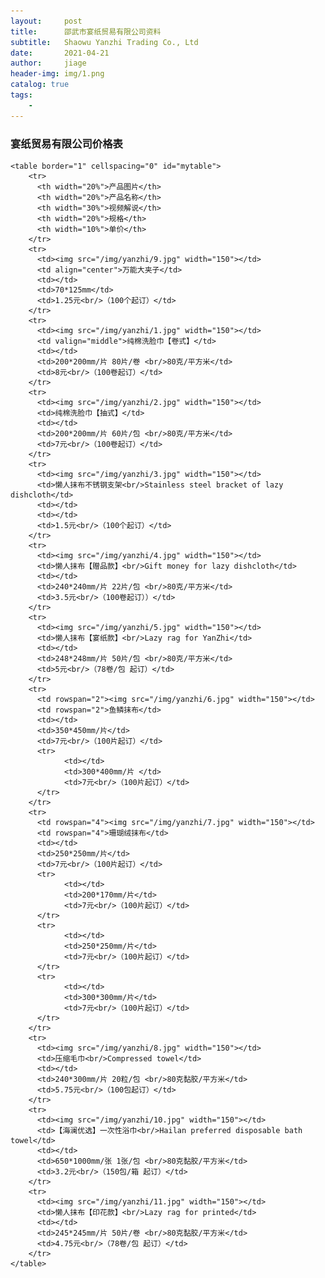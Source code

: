 ```yaml
---
layout:     post
title:      邵武市宴纸贸易有限公司资料
subtitle:   Shaowu Yanzhi Trading Co., Ltd
date:       2021-04-21
author:     jiage
header-img: img/1.png
catalog: true
tags:
    - 
---
```


### 宴纸贸易有限公司价格表

<body>
	<style type="text/css">
	#mytable{
		width:100%;
		height:100%;
		text-align:center;
		vertical-align: middle;
		}
	</style>
	
	<table border="1" cellspacing="0" id="mytable">
		<tr>
		  <th width="20%">产品图片</th>
		  <th width="20%">产品名称</th>
		  <th width="30%">视频解说</th>
		  <th width="20%">规格</th>
		  <th width="10%">单价</th>
		</tr>
		<tr>
		  <td><img src="/img/yanzhi/9.jpg" width="150"></td>
		  <td align="center">万能大夹子</td>
		  <td></td>
		  <td>70*125mm</td>
		  <td>1.25元<br/>（100个起订）</td>
		</tr>
		<tr>
		  <td><img src="/img/yanzhi/1.jpg" width="150"></td>
		  <td valign="middle">纯棉洗脸巾【卷式】</td>
		  <td></td>
		  <td>200*200mm/片 80片/卷 <br/>80克/平方米</td>
		  <td>8元<br/>（100卷起订）</td>
		</tr>
		<tr>
		  <td><img src="/img/yanzhi/2.jpg" width="150"></td>
		  <td>纯棉洗脸巾【抽式】</td>
		  <td></td>
		  <td>200*200mm/片 60片/包 <br/>80克/平方米</td>
		  <td>7元<br/>（100卷起订）</td>
		</tr>
		<tr>
		  <td><img src="/img/yanzhi/3.jpg" width="150"></td>
		  <td>懒人抹布不锈钢支架<br/>Stainless steel bracket of lazy dishcloth</td>
		  <td></td>
		  <td></td>
		  <td>1.5元<br/>（100个起订）</td>
		</tr>
		<tr>
		  <td><img src="/img/yanzhi/4.jpg" width="150"></td>
		  <td>懒人抹布【赠品款】<br/>Gift money for lazy dishcloth</td>
		  <td></td>
		  <td>240*240mm/片 22片/包 <br/>80克/平方米</td>
		  <td>3.5元<br/>（100卷起订））</td>
		</tr>
		<tr>
		  <td><img src="/img/yanzhi/5.jpg" width="150"></td>
		  <td>懒人抹布【宴纸款】<br/>Lazy rag for YanZhi</td>
		  <td></td>
		  <td>248*248mm/片 50片/包 <br/>80克/平方米</td>
		  <td>5元<br/>（78卷/包 起订）</td>
		</tr>
		<tr>
		  <td rowspan="2"><img src="/img/yanzhi/6.jpg" width="150"></td>
		  <td rowspan="2">鱼鳞抹布</td>
		  <td></td>
		  <td>350*450mm/片</td>
		  <td>7元<br/>（100片起订）</td>
		  <tr>
				<td></td>
				<td>300*400mm/片 </td>
				<td>7元<br/>（100片起订）</td>
		  </tr>
		</tr>
		<tr>
		  <td rowspan="4"><img src="/img/yanzhi/7.jpg" width="150"></td>
		  <td rowspan="4">珊瑚绒抹布</td>
		  <td></td>
		  <td>250*250mm/片</td>
		  <td>7元<br/>（100片起订）</td>
		  <tr>
				<td></td>
				<td>200*170mm/片</td>
				<td>7元<br/>（100片起订）</td>
		  </tr>
		  <tr>
				<td></td>
		  		<td>250*250mm/片</td>
				<td>7元<br/>（100片起订）</td>
		  </tr>
		  <tr>
				<td></td>
				<td>300*300mm/片</td>
				<td>7元<br/>（100片起订）</td>
		  </tr>
		</tr>
		<tr>
		  <td><img src="/img/yanzhi/8.jpg" width="150"></td>
		  <td>压缩毛巾<br/>Compressed towel</td>
		  <td></td>
		  <td>240*300mm/片 20粒/包 <br/>80克黏胶/平方米</td>
		  <td>5.75元<br/>（100包起订）</td>
		</tr>
		<tr>
		  <td><img src="/img/yanzhi/10.jpg" width="150"></td>
		  <td>【海澜优选】一次性浴巾<br/>Hailan preferred disposable bath towel</td>
		  <td></td>
		  <td>650*1000mm/张 1张/包 <br/>80克黏胶/平方米</td>
		  <td>3.2元<br/>（150包/箱 起订）</td>
		</tr>
		<tr>
		  <td><img src="/img/yanzhi/11.jpg" width="150"></td>
		  <td>懒人抹布【印花款】<br/>Lazy rag for printed</td>
		  <td></td>
		  <td>245*245mm/片 50片/卷 <br/>80克黏胶/平方米</td>
		  <td>4.75元<br/>（78卷/包 起订）</td>
		</tr>	
	</table>
</body>

